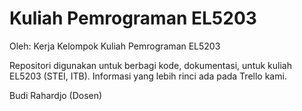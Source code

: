 # Kuliah Pemrograman EL5203

Oleh: Kerja Kelompok Kuliah Pemrograman EL5203

Repositori digunakan untuk berbagi kode, dokumentasi, untuk kuliah EL5203 (STEI, ITB).
Informasi yang lebih rinci ada pada Trello kami.

Budi Rahardjo (Dosen)
